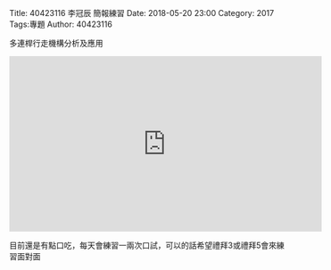 Title: 40423116 李冠辰 簡報練習
Date: 2018-05-20 23:00
Category: 2017
Tags:專題
Author: 40423116

多連桿行走機構分析及應用

<!-- PELICAN_END_SUMMARY -->
<iframe width="560" height="315" src="https://www.youtube.com/embed/8naVvXLOzUQ" frameborder="0" allow="autoplay; encrypted-media" allowfullscreen></iframe>

<p>目前還是有點口吃，每天會練習一兩次口試，可以的話希望禮拜3或禮拜5會來練習面對面</p>


